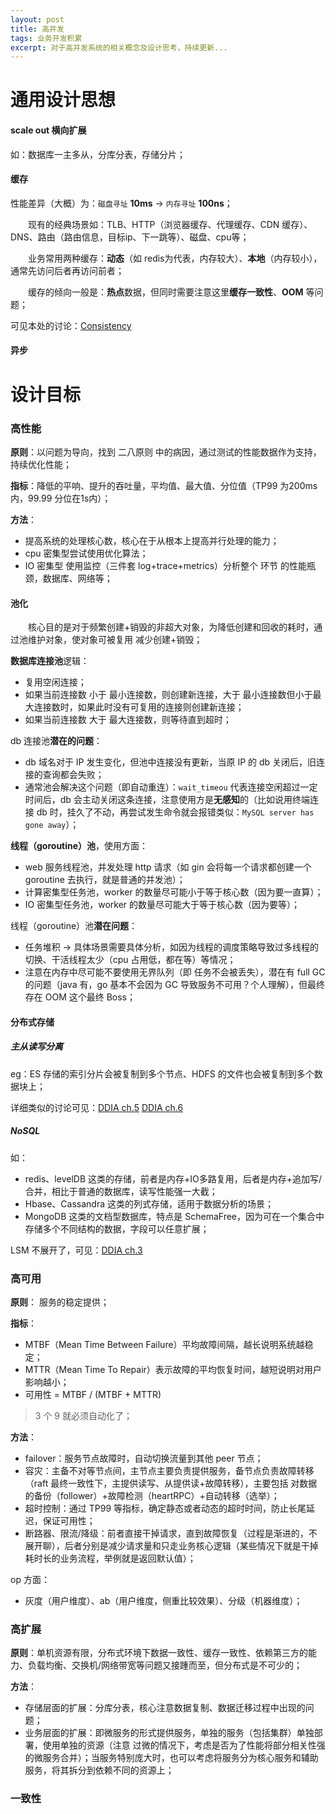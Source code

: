```yaml
---
layout: post
title: 高并发
tags: 业务开发积累
excerpt: 对于高并发系统的相关概念及设计思考，持续更新...
---
```


# 通用设计思想

#### scale out 横向扩展
如：数据库一主多从，分库分表，存储分片；

#### 缓存

性能差异（大概）为：`磁盘寻址` **10ms** -> `内存寻址` **100ns**；

&emsp;&emsp;现有的经典场景如：TLB、HTTP（浏览器缓存、代理缓存、CDN 缓存）、DNS、路由（路由信息，目标ip、下一跳等）、磁盘、cpu等；

&emsp;&emsp;业务常用两种缓存：**动态**（如 redis为代表，内存较大）、**本地**（内存较小），通常先访问后者再访问前者；

&emsp;&emsp;缓存的倾向一般是：**热点**数据，但同时需要注意这里**缓存一致性**、**OOM** 等问题；

可见本处的讨论：[Consistency](https://acceleratorssr.github.io/2024/05/24/cacheConsistency.html)

#### 异步

# 设计目标
### 高性能
**原则**：以问题为导向，找到 二八原则 中的病因，通过测试的性能数据作为支持，持续优化性能；

**指标**：降低的平响、提升的吞吐量，平均值、最大值、分位值（TP99 为200ms内，99.99 分位在1s内）；

**方法**：
- 提高系统的处理核心数，核心在于从根本上提高并行处理的能力；
- cpu 密集型尝试使用优化算法；
- IO 密集型 使用监控（三件套 log+trace+metrics）分析整个 环节 的性能瓶颈，数据库、网络等；

#### 池化
&emsp;&emsp;核心目的是对于频繁创建+销毁的非超大对象，为降低创建和回收的耗时，通过池维护对象，使对象可被复用 减少创建+销毁；

**数据库连接池**逻辑：
- 复用空闲连接；
- 如果当前连接数 小于 最小连接数，则创建新连接，大于 最小连接数但小于最大连接数时，如果此时没有可复用的连接则创建新连接；
- 如果当前连接数 大于 最大连接数，则等待直到超时；

db 连接池**潜在的问题**：
- db 域名对于 IP 发生变化，但池中连接没有更新，当原 IP 的 db 关闭后，旧连接的查询都会失败；
- 通常池会解决这个问题（即自动重连）：`wait_timeou` 代表连接空闲超过一定时间后，db 会主动关闭这条连接，注意使用方是**无感知**的（比如说用终端连接 db 时，挂久了不动，再尝试发生命令就会报错类似：`MySQL server has gone away`）；

**线程（goroutine）池**，使用方面：
- web 服务线程池，并发处理 http 请求（如 gin 会将每一个请求都创建一个 goroutine 去执行，就是普通的并发池）；
- 计算密集型任务池，worker 的数量尽可能小于等于核心数（因为要一直算）；
- IO 密集型任务池，worker 的数量尽可能大于等于核心数（因为要等）；

线程（goroutine）池**潜在问题**：
- 任务堆积 -> 具体场景需要具体分析，如因为线程的调度策略导致过多线程的切换、干活线程太少（cpu 占用低，都在等）等情况；
- 注意在内存中尽可能不要使用无界队列（即 任务不会被丢失），潜在有 full GC 的问题（java 有，go 基本不会因为 GC 导致服务不可用？个人理解），但最终存在 OOM 这个最终 Boss；

#### 分布式存储
##### 主从读写分离
eg：ES 存储的索引分片会被复制到多个节点、HDFS 的文件也会被复制到多个数据块上；

详细类似的讨论可见：[DDIA ch.5](https://acceleratorssr.github.io/2024/10/16/DDIAch.5.html) [DDIA ch.6](https://acceleratorssr.github.io/2024/10/19/DDIAch.6.html)

##### NoSQL

如：
- redis、levelDB 这类的存储，前者是内存+IO多路复用，后者是内存+追加写/合并，相比于普通的数据库，读写性能强一大截；
- Hbase、Cassandra 这类的列式存储，适用于数据分析的场景；
- MongoDB 这类的文档型数据库，特点是 SchemaFree，因为可在一个集合中存储多个不同结构的数据，字段可以任意扩展；

LSM 不展开了，可见：[DDIA ch.3](https://acceleratorssr.github.io/2024/10/12/DDIAch.3.html)

### 高可用
**原则**：
服务的稳定提供；

**指标**：
- MTBF（Mean Time Between Failure）平均故障间隔，越长说明系统越稳定；
- MTTR（Mean Time To Repair）表示故障的平均恢复时间，越短说明对用户影响越小；
- 可用性 = MTBF / (MTBF + MTTR)
> 3 个 9 就必须自动化了；

**方法**：
- failover：服务节点故障时，自动切换流量到其他 peer 节点；
- 容灾：主备不对等节点间，主节点主要负责提供服务，备节点负责故障转移（raft 最终一致性下，主提供读写、从提供读+故障转移），主要包括 对数据的备份（follower）+故障检测（heartRPC）+自动转移（选举）；
- 超时控制：通过 TP99 等指标，确定静态或者动态的超时时间，防止长尾延迟，保证可用性；
- 断路器、限流/降级：前者直接干掉请求，直到故障恢复（过程是渐进的，不展开聊），后者分别是减少请求量和只走业务核心逻辑（某些情况下就是干掉耗时长的业务流程，举例就是返回默认值）；

op 方面：
- 灰度（用户维度）、ab（用户维度，侧重比较效果）、分级（机器维度）；

### 高扩展
**原则**：单机资源有限，分布式环境下数据一致性、缓存一致性、依赖第三方的能力、负载均衡、交换机/网络带宽等问题又接踵而至，但分布式是不可少的；

**方法**：
- 存储层面的扩展：分库分表，核心注意数据复制、数据迁移过程中出现的问题；
- 业务层面的扩展：即微服务的形式提供服务，单独的服务（包括集群）单独部署，使用单独的资源（注意 过微的情况下，考虑是否为了性能将部分相关性强的微服务合并）；当服务特别庞大时，也可以考虑将服务分为核心服务和辅助服务，将其拆分到依赖不同的资源上；



### 一致性